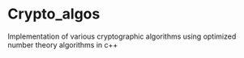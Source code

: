 # Crypto_algos
Implementation of various cryptographic algorithms using optimized number theory algorithms in c++
